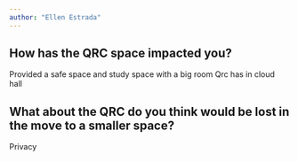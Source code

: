 ```yaml
---
author: "Ellen Estrada"
---
```


## How has the QRC space impacted you? 
Provided a safe space and study space with a big room Qrc has in cloud hall
## What about the QRC do you think would be lost in the move to a smaller space?
Privacy 